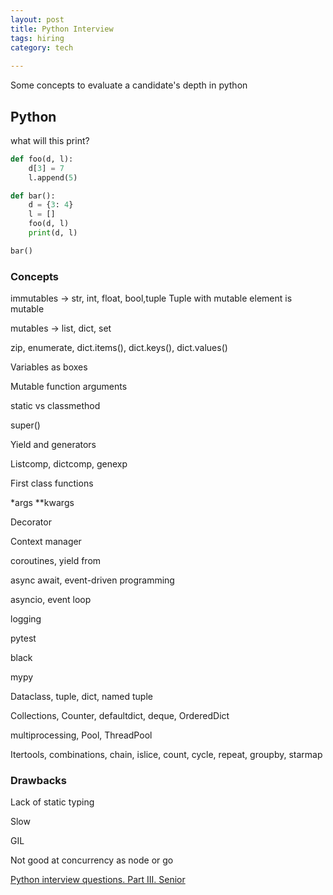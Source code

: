 ```yaml
---
layout: post
title: Python Interview
tags: hiring
category: tech
 
---
```


Some concepts to evaluate a candidate's depth in python  

## Python

what will this print?

```python
def foo(d, l):
    d[3] = 7
    l.append(5)

def bar():
    d = {3: 4}
    l = []
    foo(d, l)
    print(d, l) 

bar()
```


### Concepts 

immutables -> str, int, float, bool,tuple
Tuple with mutable element is mutable 

mutables -> list, dict, set 

zip, enumerate, dict.items(), dict.keys(), dict.values() 

Variables as boxes 

Mutable function arguments

static vs classmethod

super()

Yield and generators

Listcomp, dictcomp, genexp

First class functions

*args **kwargs

Decorator

Context manager

coroutines, yield from 

async await, event-driven programming

asyncio, event loop 

logging

pytest

black

mypy

Dataclass, tuple, dict, named tuple 

Collections, Counter, defaultdict, deque, OrderedDict

multiprocessing, Pool, ThreadPool

Itertools, combinations, chain, islice, count, cycle, repeat, groupby, starmap 


### Drawbacks

Lack of static typing 

Slow

GIL 

Not good at concurrency as node or go 


[Python interview questions. Part III. Senior](https://luminousmen.com/post/python-interview-questions-senior)